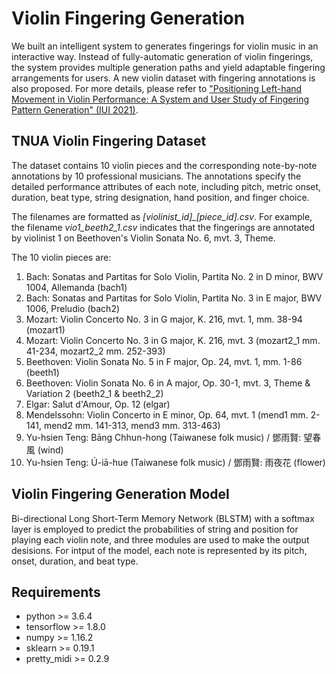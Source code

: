 # Violin Fingering Generation

We built an intelligent system to generates fingerings for violin music in an interactive way. Instead of fully-automatic generation of violin fingerings, the system provides multiple generation paths and yield adaptable fingering arrangements for users. A new violin dataset with fingering annotations is also proposed. For more details, please refer to ["Positioning Left-hand Movement in Violin Performance: A System and User Study of Fingering Pattern Generation" (IUI 2021)](https://dl.acm.org/doi/abs/10.1145/3397481.3450661?sid=SCITRUS).

## TNUA Violin Fingering Dataset ##
The dataset contains 10 violin pieces and the corresponding note-by-note annotations by 10 professional musicians. The annotations specify the detailed performance attributes of each note, including pitch, metric onset, duration, beat type, string designation, hand position, and finger choice.

The filenames are formatted as *[violinist_id]_[piece_id].csv*. For example, the filename *vio1_beeth2_1.csv* indicates that the fingerings are annotated by violinist 1 on Beethoven's Violin Sonata No. 6, mvt. 3, Theme.

The 10 violin pieces are:
1. Bach: Sonatas and Partitas for Solo Violin, Partita No. 2 in D minor, BWV 1004, Allemanda (bach1)
2. Bach: Sonatas and Partitas for Solo Violin, Partita No. 3 in E major, BWV 1006, Preludio (bach2)
3. Mozart: Violin Concerto No. 3 in G major, K. 216, mvt. 1, mm. 38-94 (mozart1)
4. Mozart: Violin Concerto No. 3 in G major, K. 216, mvt. 3 (mozart2_1 mm. 41-234, mozart2_2 mm. 252-393)
5. Beethoven: Violin Sonata No. 5 in F major, Op. 24, mvt. 1, mm. 1-86 (beeth1)
6. Beethoven: Violin Sonata No. 6 in A major, Op. 30-1, mvt. 3, Theme & Variation 2 (beeth2_1 & beeth2_2)
7. Elgar: Salut d'Amour, Op. 12 (elgar)
8. Mendelssohn: Violin Concerto in E minor, Op. 64, mvt. 1 (mend1 mm. 2-141, mend2 mm. 141-313, mend3 mm. 313-463)
9. Yu-hsien Teng: Bāng Chhun-hong (Taiwanese folk music) / 鄧雨賢: 望春風 (wind)
10. Yu-hsien Teng: Ú-iā-hue (Taiwanese folk music) / 鄧雨賢: 雨夜花 (flower)

## Violin Fingering Generation Model
Bi-directional Long Short-Term Memory Network (BLSTM) with a softmax layer is employed to predict the probabilities of string and position for playing each violin note, and three modules are used to make the output desisions. For intput of the model, each note is represented by its pitch, onset, duration, and beat type.

## Requirements
 * python >= 3.6.4
 * tensorflow >= 1.8.0
 * numpy >= 1.16.2
 * sklearn >= 0.19.1
 * pretty_midi >= 0.2.9


